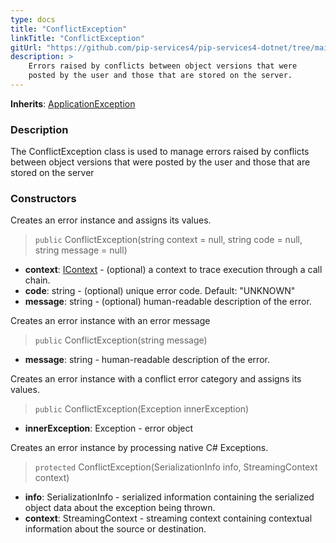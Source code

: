 ```yaml
---
type: docs
title: "ConflictException"
linkTitle: "ConflictException"
gitUrl: "https://github.com/pip-services4/pip-services4-dotnet/tree/main/pip-services4-commons-dotnet"
description: >
    Errors raised by conflicts between object versions that were
    posted by the user and those that are stored on the server.
---
```


**Inherits**: [ApplicationException](../application_exception)

### Description

The ConflictException class is used to manage errors raised by conflicts between object versions that were posted by the user and those that are stored on the server

### Constructors
Creates an error instance and assigns its values.

> `public` ConflictException(string context = null, string code = null, string message = null)

- **context**: [IContext](../../../components/context/icontext) - (optional) a context to trace execution through a call chain.
- **code**: string - (optional) unique error code. Default: "UNKNOWN"
- **message**: string - (optional) human-readable description of the error.


Creates an error instance with an error message

> `public` ConflictException(string message)

- **message**: string - human-readable description of the error.


Creates an error instance with a conflict error category and assigns its values.

> `public` ConflictException(Exception innerException)

- **innerException**: Exception - error object


Creates an error instance by processing native C# Exceptions.

> `protected` ConflictException(SerializationInfo info, StreamingContext context)

- **info**: SerializationInfo - serialized information containing the serialized object data about the exception being thrown.
- **context**: StreamingContext - streaming context containing contextual information about the source or destination.

